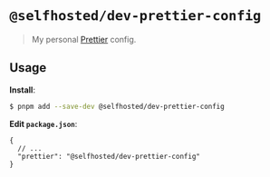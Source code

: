 # `@selfhosted/dev-prettier-config`

> My personal [Prettier](https://prettier.io) config.

## Usage

**Install**:

```bash
$ pnpm add --save-dev @selfhosted/dev-prettier-config
```

**Edit `package.json`**:

```jsonc
{
  // ...
  "prettier": "@selfhosted/dev-prettier-config"
}
```
